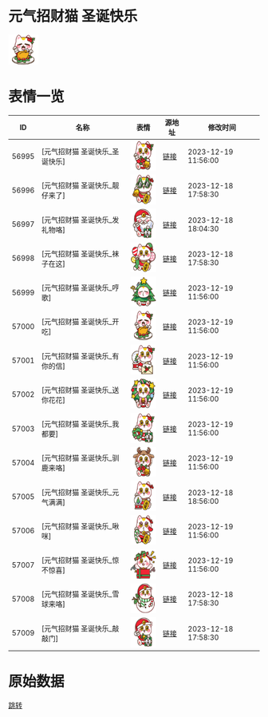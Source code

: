# 元气招财猫 圣诞快乐

<img src="./cover.png" height="60" alt="cover" />

# 表情一览

|ID|名称|表情|源地址|修改时间|
|----|----|----|----|----|
|56995|[元气招财猫 圣诞快乐_圣诞快乐]|<img src="./pic/056995_%5B元气招财猫 圣诞快乐_圣诞快乐%5D.png" height="60" alt="圣诞快乐"/>|[链接](https://i0.hdslb.com/bfs/garb/9f9f10f51b949a908704e38543739cb69d4a5b19.png)|2023-12-19 11:56:00|
|56996|[元气招财猫 圣诞快乐_靓仔来了]|<img src="./pic/056996_%5B元气招财猫 圣诞快乐_靓仔来了%5D.png" height="60" alt="靓仔来了"/>|[链接](https://i0.hdslb.com/bfs/garb/e19102700eb6c1a2cea9a1dddfc1056aff1078a1.png)|2023-12-18 17:58:30|
|56997|[元气招财猫 圣诞快乐_发礼物咯]|<img src="./pic/056997_%5B元气招财猫 圣诞快乐_发礼物咯%5D.png" height="60" alt="发礼物咯"/>|[链接](https://i0.hdslb.com/bfs/garb/ca38770e14756693239a8556b90d7155e81f4aa8.png)|2023-12-18 18:04:30|
|56998|[元气招财猫 圣诞快乐_袜子在这]|<img src="./pic/056998_%5B元气招财猫 圣诞快乐_袜子在这%5D.png" height="60" alt="袜子在这"/>|[链接](https://i0.hdslb.com/bfs/garb/fcd35f72f13f8996181383f5b9b74d3c0bf06ccf.png)|2023-12-18 17:58:30|
|56999|[元气招财猫 圣诞快乐_哼歌]|<img src="./pic/056999_%5B元气招财猫 圣诞快乐_哼歌%5D.png" height="60" alt="哼歌"/>|[链接](https://i0.hdslb.com/bfs/garb/fb6db0cca03eefe083f8cef1d9e1cc839ba93634.png)|2023-12-19 11:56:00|
|57000|[元气招财猫 圣诞快乐_开吃]|<img src="./pic/057000_%5B元气招财猫 圣诞快乐_开吃%5D.png" height="60" alt="开吃"/>|[链接](https://i0.hdslb.com/bfs/garb/03e89fee0c642a6bc9d581d91b25b9362610b870.png)|2023-12-19 11:56:00|
|57001|[元气招财猫 圣诞快乐_有你的信]|<img src="./pic/057001_%5B元气招财猫 圣诞快乐_有你的信%5D.png" height="60" alt="有你的信"/>|[链接](https://i0.hdslb.com/bfs/garb/2410df56c39d003e32e613766f0c91170443abe4.png)|2023-12-19 11:56:00|
|57002|[元气招财猫 圣诞快乐_送你花花]|<img src="./pic/057002_%5B元气招财猫 圣诞快乐_送你花花%5D.png" height="60" alt="送你花花"/>|[链接](https://i0.hdslb.com/bfs/garb/6b680e55f14bf6be26698269f0d40446d8fb56b4.png)|2023-12-19 11:56:00|
|57003|[元气招财猫 圣诞快乐_我都要]|<img src="./pic/057003_%5B元气招财猫 圣诞快乐_我都要%5D.png" height="60" alt="我都要"/>|[链接](https://i0.hdslb.com/bfs/garb/59f020bcf1c5a8504a2a9fd80342a10782dca524.png)|2023-12-19 11:56:00|
|57004|[元气招财猫 圣诞快乐_驯鹿来咯]|<img src="./pic/057004_%5B元气招财猫 圣诞快乐_驯鹿来咯%5D.png" height="60" alt="驯鹿来咯"/>|[链接](https://i0.hdslb.com/bfs/garb/4fbe0e75fa8b6bc538c42698f88a635b86fec57e.png)|2023-12-19 11:56:00|
|57005|[元气招财猫 圣诞快乐_元气满满]|<img src="./pic/057005_%5B元气招财猫 圣诞快乐_元气满满%5D.png" height="60" alt="元气满满"/>|[链接](https://i0.hdslb.com/bfs/garb/d1e6a0f87c18264588e058d32e87af7aad42160c.png)|2023-12-18 18:56:00|
|57006|[元气招财猫 圣诞快乐_啾咪]|<img src="./pic/057006_%5B元气招财猫 圣诞快乐_啾咪%5D.png" height="60" alt="啾咪"/>|[链接](https://i0.hdslb.com/bfs/garb/132eaad412a5dce5ad9c17da466005b4b2f7eed1.png)|2023-12-19 11:56:00|
|57007|[元气招财猫 圣诞快乐_惊不惊喜]|<img src="./pic/057007_%5B元气招财猫 圣诞快乐_惊不惊喜%5D.png" height="60" alt="惊不惊喜"/>|[链接](https://i0.hdslb.com/bfs/garb/ac65e7e119913dd3690a216d228a339e9b057bca.png)|2023-12-19 11:56:00|
|57008|[元气招财猫 圣诞快乐_雪球来咯]|<img src="./pic/057008_%5B元气招财猫 圣诞快乐_雪球来咯%5D.png" height="60" alt="雪球来咯"/>|[链接](https://i0.hdslb.com/bfs/garb/5102f5d3280f26c1b9cb34d3341f446f10cfc107.png)|2023-12-18 17:58:30|
|57009|[元气招财猫 圣诞快乐_敲敲门]|<img src="./pic/057009_%5B元气招财猫 圣诞快乐_敲敲门%5D.png" height="60" alt="敲敲门"/>|[链接](https://i0.hdslb.com/bfs/garb/9c00d3f15e57f39ee8481ff97a68bee16baba2dc.png)|2023-12-18 17:58:30|

# 原始数据

[跳转](./raw.json)

